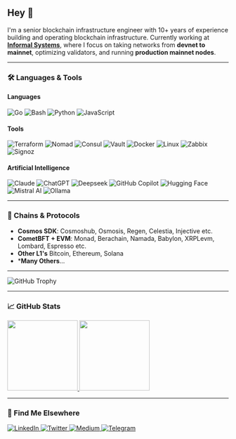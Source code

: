 ## Hey 👋

I'm a senior blockchain infrastructure engineer with 10+ years of experience building and operating blockchain infrastructure. Currently working at **[Informal Systems](https://informal.systems)**, where I focus on taking networks from **devnet to mainnet**, optimizing validators, and running **production mainnet nodes**.

---

### 🛠️ Languages & Tools

#### Languages

![Go](https://img.shields.io/badge/-Golang-000?&logo=go)
![Bash](https://img.shields.io/badge/-Bash-000?&logo=gnu-bash)
![Python](https://img.shields.io/badge/-Python-000?&logo=Python)
![JavaScript](https://img.shields.io/badge/JavaScript-F7DF1E?logo=javascript&logoColor=000)

#### Tools

![Terraform](https://img.shields.io/badge/-Terraform-000?&logo=Terraform)
![Nomad](https://img.shields.io/badge/-Nomad-000?&logo=HashiCorp)
![Consul](https://img.shields.io/badge/-Consul-000?&logo=HashiCorp)
![Vault](https://img.shields.io/badge/-Vault-000?&logo=Vault)
![Docker](https://img.shields.io/badge/-Docker-000?&logo=Docker)
![Linux](https://img.shields.io/badge/-Linux-000?&logo=Linux)
![Zabbix](https://img.shields.io/badge/-Zabbix-000?&logo=Zabbix)
![Signoz](https://img.shields.io/badge/-Signoz-000?&logo=data:image/svg+xml;base64,...)

#### Artificial Intelligence

![Claude](https://img.shields.io/badge/Claude-D97757?logo=claude&logoColor=fff)
![ChatGPT](https://img.shields.io/badge/ChatGPT-74aa9c?logo=openai&logoColor=white)
![Deepseek](https://custom-icon-badges.demolab.com/badge/Deepseek-4D6BFF?logo=deepseek&logoColor=fff)
![GitHub Copilot](https://img.shields.io/badge/GitHub%20Copilot-000?logo=githubcopilot&logoColor=fff)
![Hugging Face](https://img.shields.io/badge/Hugging%20Face-FFD21E?logo=huggingface&logoColor=000)
![Mistral AI](https://img.shields.io/badge/Mistral%20AI-FA520F?logo=mistral-ai&logoColor=fff)
![Ollama](https://img.shields.io/badge/Ollama-fff?logo=ollama&logoColor=000)

---

### 🔗 Chains & Protocols 

- **Cosmos SDK**: Cosmoshub, Osmosis, Regen, Celestia, Injective etc.
- **CometBFT + EVM**: Monad, Berachain, Namada, Babylon, XRPLevm, Lombard, Espresso etc.
- **Other L1's** Bitcoin, Ethereum, Solana
- ***Many Others**...

---

<p align="left">
  <img src="https://github-profile-trophy.vercel.app/?username=dpdanpittman&theme=onedark&row=2&column=5" alt="GitHub Trophy">
</p>

---

### 📈 GitHub Stats

<a href="https://github.com/dpdanpittman">
  <img height="160px" src="https://github-readme-stats.vercel.app/api?username=dpdanpittman&show_icons=true&hide_border=true&count_private=true&theme=tokyonight" />
  <img height="160px" src="https://github-readme-stats.vercel.app/api/top-langs/?username=dpdanpittman&layout=compact&hide_border=true&theme=tokyonight" />
</a>

---

### 🔗 Find Me Elsewhere
<div align="left">
  <a href="https://linkedin.com/in/mrpittman1">
    <img src="https://img.shields.io/badge/-LinkedIn-0e76a8?style=flat-square&logo=Linkedin&logoColor=white" alt="LinkedIn">
  </a>
  <a href="https://twitter.com/dpdanpittman">
    <img src="https://img.shields.io/badge/-Twitter-00acee?style=flat-square&logo=Twitter&logoColor=white" alt="Twitter">
  </a>
  <a href="https://medium.com/@danpittman_41978/">
    <img src="https://img.shields.io/badge/medium-%2312100E.svg?&style=flat-square&logo=medium&logoColor=white" alt="Medium">
  </a>
  <a href="https://t.me/Qwoyn">
    <img src="https://img.shields.io/badge/-Telegram-0088cc?style=flat-square&logo=Telegram&logoColor=white" alt="Telegram">
  </a>
</div>
